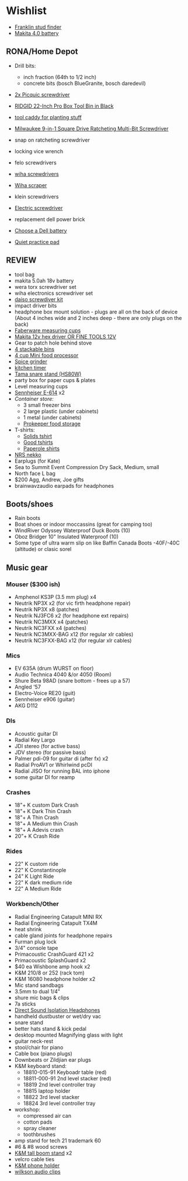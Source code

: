 # Wishlist

- [Franklin stud finder](https://www.amazon.ca/dp/B0064EICKG?linkCode=gs2&tag=basthu-20)
- [Makita 4.0 battery](https://www.kijiji.ca/v-outils-electriques/longueuil-rive-sud/makita-lb1840-18-volts-4amps-batterie-neuveeeeeeeee/cas_192749)

## RONA/Home Depot

- Drill bits:
  - inch fraction (64th to 1/2 inch)
  - concrete bits (bosch BlueGranite, bosch daredevil)
- [2x Picquic screwdriver](https://www.homedepot.ca/product/picquic-super-8-plus-multi-bit-screwdriver/1000428687)
- [RIDGID 22-Inch Pro Box Tool Bin in Black](https://www.homedepot.ca/product/ridgid-22-inch-pro-box-tool-bin-in-black/1001010726)
- [tool caddy for planting stuff](https://www.homedepot.ca/product/husky-20-inch-open-top-resin-tool-caddy/1000675544)





- [Milwaukee 9-in-1 Square Drive Ratcheting Multi-Bit Screwdriver](https://www.homedepot.ca/product/milwaukee-9-in-1-square-drive-ratcheting-multi-bit-screwdriver/1000665256)

- snap on ratcheting screwdriver
- locking vice wrench
- felo screwdrivers
- [wiha screwdrivers](https://www.wihatools.ca/screwdrivers)
- [Wiha scraper](https://www.wihatools.ca/universal-razor-edged-scraper-softfinishr-handle-with-replacement-blades)
- klein screwdrivers

- [Electric screwdriver](https://www.amazon.ca/Makita-DF001DW-Cordless-Screwdriver-Accessory/dp/B01NC1VO3Q/ref=sr_1_6)






- replacement dell power brick
- [Choose a Dell battery](http://www.laptopcharge.ca/category/search/dell/xps+13+9360.aspx)
- [Quiet practice pad](https://www.timpano-percussion.com/us/prologix-pad-de-pratique-prologix-marksman-dual-12.html)

## REVIEW

- tool bag
- makita 5.0ah 18v battery
- wera torx screwdriver set
- wiha electronics screwdriver set
- [daiso screwdiver kit](https://www.amazon.com/Daiso-Japan-Jewelers-Precision-Screwdriver/dp/B00KY6T8FS)
- impact driver bits
- headphone box mount solution - plugs are all on the back of device (About 4 inches wide and 2 inches deep - there are only plugs on the back)
- [Faberware measuring cups](https://www.amazon.ca/Farberware-Color-Measuring-Mixed-Colors/dp/B005NKJX6Y/)
- [Makita 12v hex driver OR FINE TOOLS 12V](https://www.makita.ca/index2.php?event=tool&id=3022&catid=2)
- Gear to patch hole behind stove
- [4 stackable bins](https://homedepot.ca/product/husky-12-inch-stackable-click-bin-in-grey/1000752012)
- [4 cup Mini food processor](https://www.amazon.ca/Cuisinart-CH-4BKC-Elite-Mini-Chopper/dp/B003WH9ID8/ref=dp_ob_title_kitchen)
- [Spice grinder](https://www.amazon.com/KRUPS-Electric-Coffee-Grinder-Stainless/dp/B00004SPEU)
- [kitchen timer](https://www.amazon.ca/dp/B000095RCF?ots=1&linkCode=gs2&tag=figcanada-20)
- [Tama snare stand (HS80W)](https://www.timpano-percussion.com/us/pied-de-caisse-claire-tama-roadpro-hs80w.html?id=43102689)
- party box for paper cups & plates
- Level measuring cups
- [Sennheiser E-614](http://www.economik.com/sennheiser/e-614/) x2
- *Container store:*
  - 3 small freezer bins
  - 2 large plastic (under cabinets)
  - 1 metal (under cabinets)
  - [Prokeeper food storage](https://www.containerstore.com/s/kitchen/food-storage/prokeeper-1.5-qt.-brown-sugar-container/12d?productId=11004398)
- T-shirts:
  - [Solids tshirt](https://solids.bandcamp.com/merch)
  - [Good tshirts](https://us.kowtowclothing.com/)
  - [Paperole shirts](https://www.paperole.com/)
- [NRS nekko](https://www.nrs.com/product/47310.01/nrs-neko-blunt-knife)
- Earplugs (for Kate)
- Sea to Summit Event Compression Dry Sack, Medium, small
- North face L bag
- $200 Agg, Andrew, Joe gifts
- brainwavzaudio earpads for headphones

## Boots/shoes

- Rain boots
- Boat shoes or indoor moccassins (great for camping too)
- WindRiver Odyssey Waterproof Duck Boots (10)
- Oboz Bridger 10" Insulated Waterproof (10)
- Some type of ultra warm slip on like Baffin Canada Boots -40F/-40C (altitude) or clasic sorel

## Music gear

### Mouser ($300 ish)

- Amphenol KS3P (3.5 mm plug) x4
- Neutrik NP3X x2 (for vic firth headphone repair)
- Neutrik NP3X x8 (patches)
- Neutrik NJ3FC6 x2 (for headphone ext repairs)
- Neutrik NC3MXX x4 (patches)
- Neutrik NC3FXX x4 (patches)
- Neutrik NC3MXX-BAG x12 (for regular xlr cables)
- Neutrik NC3FXX-BAG x12 (for regular xlr cables)

### Mics

- EV 635A (drum WURST on floor)
- Audio Technica 4040 &/or 4050 (Room)
- Shure Beta 98AD (snare bottom - frees up a 57)
- Angled '57
- Electro-Voice RE20 (guit)
- Sennheiser e906 (guitar)
- AKG D112

### DIs

- Acoustic guitar DI
- Radial Key Largo
- JDI stereo (for active bass)
- JDV stereo (for passive bass)
- Palmer pdi-09 for guitar di (after fx) x2
- Radial ProAV1 or Whirlwind pcDI
- Radial JISO for running BAL into iphone
- some guitar DI for reamp

### Crashes

- 18"+ K custom Dark Crash
- 18"+ K Dark Thin Crash
- 18"+ A Thin Crash
- 18"+ A Medium thin Crash
- 18"+ A Adevis crash
- 20"+ K Crash Ride

### Rides

- 22" K custom ride
- 22" K Constantinople
- 24" K Light Ride
- 22" K dark medium ride
- 22" A Medium Ride

### Workbench/Other

- Radial Engineering Catapult MINI RX
- Radial Engineering Catapult TX4M
- heat shrink
- cable gland joints for headphone repairs
- Furman plug lock
- 3/4" console tape
- Primacoustic CrashGuard 421 x2
- Primacoustic SplashGuard x2
- $40 ea Wishbone amp hook x2
- K&M 210/8 or 252 (rack tom)
- K&M 16080 headphone holder x2
- Mic stand sandbags
- 3.5mm to dual 1/4"
- shure mic bags & clips
- 7a sticks
- [Direct Sound Isolation Headphones](https://www.extremeheadphones.com/product-page/ex29-plus)
- handheld dustbuster or wet/dry vac
- snare stand
- better hats stand & kick pedal
- desktop mounted Magnifying glass with light
- guitar neck-rest
- stool/chair for piano
- Cable box (piano plugs)
- Downbeats or Zildjian ear plugs
- K&M keyboard stand:
  - 18810-015-91 Keyboadr table (red)
  - 18811-000-91 2nd level stacker (red)
  - 18819 2nd level controller tray
  - 18815 laptop holder
  - 18822 3rd level stacker
  - 18824 3rd level controller tray
- workshop:
  - compressed air can
  - cotton pads
  - spray cleaner
  - toothbrushes
- amp stand for tech 21 trademark 60
- #6 & #8 wood screws
- [K&M tall boom stand](http://www.economik.com/km/21021-black/) x2
- velcro cable ties
- [K&M phone holder](https://www.amazon.ca/dp/B00AF65OBE?tag=marcpric08-21)
- [wilkson audio clips](https://www.soundonsound.com/reviews/wilkinson-audio-mic-clips)
